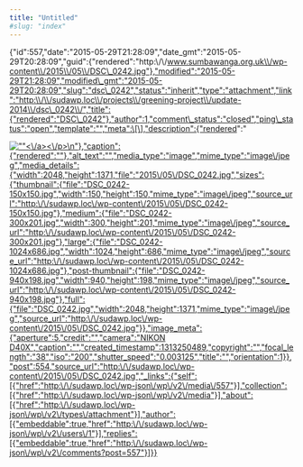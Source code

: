 ```yaml
---
title: "Untitled"
#slug: "index"
---
```


{"id":557,"date":"2015-05-29T21:28:09","date\_gmt":"2015-05-29T20:28:09","guid":{"rendered":"http:\\/\\/www.sumbawanga.org.uk\\/wp-content\\/2015\\/05\\/DSC\_0242.jpg"},"modified":"2015-05-29T21:28:09","modified\_gmt":"2015-05-29T20:28:09","slug":"dsc\_0242","status":"inherit","type":"attachment","link":"http:\\/\\/sudawp.loc\\/projects\\/greening-project\\/update-2014\\/dsc\_0242\\/","title":{"rendered":"DSC\_0242"},"author":1,"comment\_status":"closed","ping\_status":"open","template":"","meta":\[\],"description":{"rendered":"

[![\"\"](\"http:\/\/sudawp.loc\/wp-content\/2015\/05\/DSC_0242-300x201.jpg\")<\\/a><\\/p>\\n"},"caption":{"rendered":""},"alt\_text":"","media\_type":"image","mime\_type":"image\\/jpeg","media\_details":{"width":2048,"height":1371,"file":"2015\\/05\\/DSC\_0242.jpg","sizes":{"thumbnail":{"file":"DSC\_0242-150x150.jpg","width":150,"height":150,"mime\_type":"image\\/jpeg","source\_url":"http:\\/\\/sudawp.loc\\/wp-content\\/2015\\/05\\/DSC\_0242-150x150.jpg"},"medium":{"file":"DSC\_0242-300x201.jpg","width":300,"height":201,"mime\_type":"image\\/jpeg","source\_url":"http:\\/\\/sudawp.loc\\/wp-content\\/2015\\/05\\/DSC\_0242-300x201.jpg"},"large":{"file":"DSC\_0242-1024x686.jpg","width":1024,"height":686,"mime\_type":"image\\/jpeg","source\_url":"http:\\/\\/sudawp.loc\\/wp-content\\/2015\\/05\\/DSC\_0242-1024x686.jpg"},"post-thumbnail":{"file":"DSC\_0242-940x198.jpg","width":940,"height":198,"mime\_type":"image\\/jpeg","source\_url":"http:\\/\\/sudawp.loc\\/wp-content\\/2015\\/05\\/DSC\_0242-940x198.jpg"},"full":{"file":"DSC\_0242.jpg","width":2048,"height":1371,"mime\_type":"image\\/jpeg","source\_url":"http:\\/\\/sudawp.loc\\/wp-content\\/2015\\/05\\/DSC\_0242.jpg"}},"image\_meta":{"aperture":5,"credit":"","camera":"NIKON D40X","caption":"","created\_timestamp":1313250489,"copyright":"","focal\_length":"38","iso":"200","shutter\_speed":"0.003125","title":"","orientation":1}},"post":554,"source\_url":"http:\\/\\/sudawp.loc\\/wp-content\\/2015\\/05\\/DSC\_0242.jpg","\_links":{"self":\[{"href":"http:\\/\\/sudawp.loc\\/wp-json\\/wp\\/v2\\/media\\/557"}\],"collection":\[{"href":"http:\\/\\/sudawp.loc\\/wp-json\\/wp\\/v2\\/media"}\],"about":\[{"href":"http:\\/\\/sudawp.loc\\/wp-json\\/wp\\/v2\\/types\\/attachment"}\],"author":\[{"embeddable":true,"href":"http:\\/\\/sudawp.loc\\/wp-json\\/wp\\/v2\\/users\\/1"}\],"replies":\[{"embeddable":true,"href":"http:\\/\\/sudawp.loc\\/wp-json\\/wp\\/v2\\/comments?post=557"}\]}}](http:\/\/sudawp.loc\/wp-content\/2015\/05\/DSC_0242.jpg)